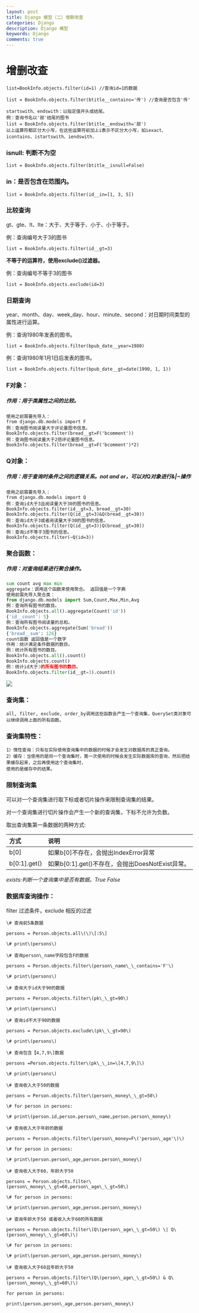 ```yaml
---
layout: post
title: Django 模型（二）增删改查
categories: Django
description: Django 模型
keywords: Django
comments: true
---
```


# 增删改查

```
list=BookInfo.objects.filter(id=1) //查询id=1的数据

list = BookInfo.objects.filter(btitle__contains='传') //查询是否包含'传'

startswith、endswith：以指定值开头或结尾。
例：查询书名以'部'结尾的图书
list = BookInfo.objects.filter(btitle__endswith='部')
以上运算符都区分大小写，在这些运算符前加上i表示不区分大小写，如iexact、icontains、istartswith、iendswith.
```

### isnull: 判断不为空

```
list = BookInfo.objects.filter(btitle__isnull=False)
```

### in：是否包含在范围内。

```
list = BookInfo.objects.filter(id__in=[1, 3, 5])
```

### 比较查询

gt、gte、lt、lte：大于、大于等于、小于、小于等于。

例：查询编号大于3的图书

```
list = BookInfo.objects.filter(id__gt=3)
```

**不等于的运算符，使用exclude\(\)过滤器。**

例：查询编号不等于3的图书

```
list = BookInfo.objects.exclude(id=3)
```

### 日期查询

year、month、day、week\_day、hour、minute、second：对日期时间类型的属性进行运算。

例：查询1980年发表的图书。

```
list = BookInfo.objects.filter(bpub_date__year=1980)
```

例：查询1980年1月1日后发表的图书。

```
list = BookInfo.objects.filter(bpub_date__gt=date(1990, 1, 1))
```

### F对象：

##### 作用：用于类属性之间的比较。

```
使用之前需要先导入：
from django.db.models import F
例：查询图书阅读量大于评论量图书信息。
BookInfo.objects.filter(bread__gt=F('bcomment'))
例：查询图书阅读量大于2倍评论量图书信息。
BookInfo.objects.filter(bread__gt=F('bcomment')*2)
```

### Q对象：

##### 作用：用于查询时条件之间的逻辑关系。not and or，可以对Q对象进行&\|~操作

```
使用之前需要先导入：
from django.db.models import Q
例：查询id大于3且阅读量大于30的图书的信息。
BookInfo.objects.filter(id__gt=3, bread__gt=30)
BookInfo.objects.filter(Q(id__gt=3)&Q(bread__gt=30))
例：查询id大于3或者阅读量大于30的图书的信息。
BookInfo.objects.filter(Q(id__gt=3)|Q(bread__gt=30))
例：查询id不等于3图书的信息。
BookInfo.objects.filter(~Q(id=3))
```

### 聚合函数：

##### 作用：对查询结果进行聚合操作。

```py
sum count avg max min
aggregate：调用这个函数来使用聚合。 返回值是一个字典
使用前需先导入聚合类：
from django.db.models import Sum,Count,Max,Min,Avg
例：查询所有图书的数目。
BookInfo.objects.all().aggregate(Count('id'))
{'id__count': 5}
例：查询所有图书阅读量的总和。
BookInfo.objects.aggregate(Sum('bread'))
{'bread__sum': 126}
count函数 返回值是一个数字
作用：统计满足条件数据的数目。
例：统计所有图书的数目。
BookInfo.objects.all().count()
BookInfo.objects.count()
例：统计id大于3的所有图书的数目。
BookInfo.objects.filter(id__gt=3).count()
```

![](/assets/图片1.png)

### 查询集：

```
all, filter, exclude, order_by调用这些函数会产生一个查询集，QuerySet类对象可以继续调用上面的所有函数。
```

### 查询集特性：

```
1）惰性查询：只有在实际使用查询集中的数据的时候才会发生对数据库的真正查询。
2）缓存：当使用的是同一个查询集时，第一次使用的时候会发生实际数据库的查询，然后把结果缓存起来，之后再使用这个查询集时，
使用的是缓存中的结果。
```

### 限制查询集

可以对一个查询集进行取下标或者切片操作来限制查询集的结果。

对一个查询集进行切片操作会产生一个新的查询集，下标不允许为负数。

取出查询集第一条数据的两种方式:

| 方式 | 说明 |
| :--- | :--- |
| b\[0\] | 如果b\[0\]不存在，会抛出IndexError异常 |
| b\[0:1\].get\(\) | 如果b\[0:1\].get\(\)不存在，会抛出DoesNotExist异常。 |

_exists:判断一个查询集中是否有数据。True False_



### 数据库查询操作：

filter 过滤条件，exclude 相反的过滤

```
\# 查询前5条数据

persons = Person.objects.all\(\)\[:5\]

\# print\(persons\)

\# 查询person\_name字段包含F的数据

persons = Person.objects.filter\(person\_name\_\_contains='F'\)

\# print\(persons\)

\# 查询大于id大于90的数据

persons = Person.objects.filter\(pk\_\_gt=90\)

\# print\(persons\)

\# 查询id不大于90的数据

persons = Person.objects.exclude\(pk\_\_gt=90\)

\# print\(persons\)

\# 查询包含【4,7,9\]数据

persons =Person.objects.filter\(pk\_\_in=\[4,7,9\]\)

\# print\(persons\)

\# 查询收入大于50的数据

persons = Person.objects.filter\(person\_money\_\_gt=50\)

\# for person in persons:

\# print\(person.id,person.person\_name,person.person\_money\)

\# 查询收入大于年龄的数据

persons = Person.objects.filter\(person\_money=F\('person\_age'\)\)

\# for person in persons:

\# print\(person.person\_age,person.person\_money\)

\# 查询收入大于60，年龄大于50

persons = Person.objects.filter\(person\_money\_\_gt=60,person\_age\_\_gt=50\)

\# for person in persons:

\# print\(person.person\_age,person.person\_money\)

\# 查询年龄大于50 或者收入大于60的所有数据

persons = Person.objects.filter\(Q\(person\_age\_\_gt=50\) \| Q\(person\_money\_\_gt=60\)\)

\# for person in persons:

\# print\(person.person\_age,person.person\_money\)

\# 查询收入大于60且年龄大于50

persons = Person.objects.filter\(Q\(person\_age\_\_gt=50\) & Q\(person\_money\_\_gt=60\)\)

for person in persons:

print\(person.person\_age,person.person\_money\)
```


